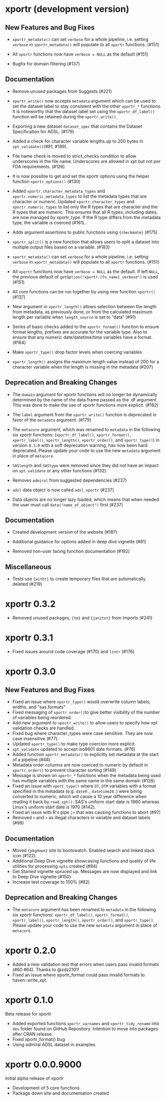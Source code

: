 # xportr (development version)

## New Features and Bug Fixes

* `xportr_metadata()` can set `verbose` for a whole pipeline, i.e. setting `verbose` in `xportr_metadata()` will populate to all `xportr` functions.  (#151)

* All `xportr` functions now have `verbose = NULL` as the default (#151)

* Bugfix for domain filtering (#137)

## Documentation

* Remove unused packages from Suggests (#221)

* `xportr_write()` now accepts `metadata` argument which can be used to set the dataset label to stay consistent with the other `xportr_*` functions. It is noteworthy that the dataset label set using the `xportr_df_label()` function will be retained during the `xportr_write()`.

* Exporting a new dataset `dataset_spec` that contains the Dataset Specification for ADSL. (#179)

* Added a check for character variable lengths up to 200 bytes in `xpt_validate()`(#91, #189).

* File name check is moved to strict_checks condition to allow underscores in the file name. Underscores are allowed in xpt but not per FDA requirements. (#126)

* It is now possible to get and set the xportr options using the helper function `xportr_options()` (#130)

* Added `xportr.character_metadata_types` and `xportr.numeric_metadata_types` to list the metadata types that are character or numeric. Updated `xportr.character_types` and `xportr.numeric_types` to list only the R types that are character and the R types that are numeric. This ensures that all R types, including dates, are now managed by xportr_type. If the R type differs from the metadata type, the variable is coerced (#161)..

* Adds argument assertions to public functions using `{checkmate}` (#175)
* `xportr_split()` is a new function that allows users to split a dataset into multiple output files based on a variable. (#183)

* `xportr_metadata()` can set `verbose` for a whole pipeline, i.e. setting `verbose` in `xportr_metadata()` will populate to all `xportr` functions.  (#151)

* All `xportr` functions now have `verbose = NULL` as the default. If left `NULL`, the previous default of `getOption("xportr.[fn_name]_verbose")` is used (#151)

* All core functions can be run together by using new function `xportr()` (#137)

* New argument in `xportr_length()` allows selection between the length from metadata, as previously done, or from the calculated maximum length per variable when `length_source` is set to “data” (#91)

* Series of basic checks added to the `xportr_format()` function to ensure format lengths, prefixes are accurate for the variable type. Also to ensure that any numeric date/datetime/time variables have a format. (#164)

* Make `xportr_type()` drop factor levels when coercing variables

* `xportr_length()` assigns the maximum length value instead of 200 for a character variable when the length is missing in the metadata (#207)


## Deprecation and Breaking Changes

* The `domain` argument for xportr functions will no longer be dynamically 
determined by the name of the data frame passed as the .df argument. This was
done to make the use of xportr functions more explicit. (#182)

* The `label` argument from the `xportr_write()` function is deprecated in favor of the `metadata` argument. (#179)
* The `metacore` argument, which was renamed to `metadata` in the following six xportr functions: (`xportr_df_label()`, `xportr_format()`, `xportr_label()`, `xportr_length()`, `xportr_order()`, and `xportr_type()`) in version `0.3.0` with a soft deprecation warning, has now been hard deprecated. Please update your code to use the new `metadata` argument in place of `metacore`.

* `SASlength` and `SAStype` were removed since they did not have an impact on `xpt_validate` or any other functions (#132)
* Removes `admiral` from suggested dependencies (#237)
* `adsl` data object is now called `adsl_xportr` (#237)
* Data objects are no longer lazy loaded, which means that when needed the user must call `data("name_of_object")` first (#237)

## Documentation

* Created development version of the website (#187)

* Additional guidance for options added in deep dive vignette (#81)

* Removed non-user facing function documentation (#192)

## Miscellaneous

* Tests use `{withr}` to create temporary files that are automatically deleted (#219)

# xportr 0.3.2

* Removed unused packages, `{tm}` and `{janitor}` from Imports (#241)

# xportr 0.3.1

* Fixed issues around code coverage (#170) and `lintr` (#176)

# xportr 0.3.0

## New Features and Bug Fixes

* Fixed an issue where `xportr_type()` would overwrite column labels, widths, and "sas.formats"
* Fixed messaging of `xportr_order()`to give better visibility of the number of variables being reordered.
* Add new argument to `xportr_write()` to allow users to specify how xpt validation checks are handled.
* Fixed bug where character_types were case sensitive. They are now case insensitive (#77).
* Updated `xportr_type()` to make type coercion more explicit.
* `xpt_validate` updated to accept iso8601 date formats. (#76)
* Added function `xportr_metadata()` to explicitly set metadata at the start of a pipeline (#44)
* Metadata order columns are now coerced to numeric by default in `xportr_order()` to prevent character sorting (#149)
* Message is shown on `xportr_*` functions when the metadata being used has multiple variables with the same name in the same domain (#128)
* Fixed an issue with `xport_type()` where `DT`, `DTM` variables with a format specified in the metadata (e.g. `date9.`, `datetime20.`) were being converted to numeric, which will cause a 10 year difference when reading it back by `read_xpt()`. SAS's uniform start date is 1960 whereas Linux's uniform start date is 1970 (#142).
* Fixed an issue with R's pipe `|>` that was causing functions to abort (#97)
* Removed `<` and `>` as illegal characters in variable and dataset labels (#98)

## Documentation

* Moved `{pkgdown}` site to bootswatch. Enabled search and linked slack icon (#122).
* Additional Deep Dive vignette showcasing functions and quality of life utilities for processing `xpts` created (#84)
* Get Started vignette spruced up. Messages are now displayed and link to Deep Dive vignette (#150)
* Increase test coverage to 100% (#82)

## Deprecation and Breaking Changes

* The `metacore` argument has been renamed to `metadata` in the following six xportr functions: `xportr_df_label()`, `xportr_format()`, `xportr_label()`, `xportr_length()`, `xportr_order()`, and `xportr_type()`. Please update your code to use the new `metadata` argument in place of `metacore`.

# xportr 0.2.0

* Added a new validation test that errors when users pass invalid formats (#60 #64). Thanks to @zdz2101!
* Fixed an issue where xportr_format could pass invalid formats to haven::write_xpt.

# xportr 0.1.0

Beta release for xportr

* Added exported functions `xportr_varnames` and `xportr_tidy_rename` into `dev` folder found on GitHub Repostiory. Intention to move into packages after CRAN release.
* Fixed xportr_format() bug
* Using admiral ADSL dataset in examples

# xportr 0.0.0.9000

Initial alpha release of xportr

* Development of 5 core functions
* Package down site and documentation created
